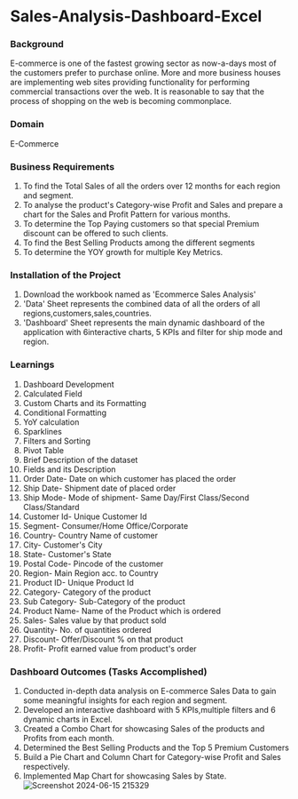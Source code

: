 # Sales-Analysis-Dashboard-Excel


### Background
E-commerce is one of the fastest growing sector as now-a-days most of the customers prefer to purchase online. More and more business houses are implementing web sites providing functionality for performing commercial transactions over the web. It is reasonable to say that the process of shopping on the web is becoming commonplace.

### Domain
E-Commerce

### Business Requirements

  1. To find the Total Sales of all the orders over 12 months for each region and segment.
  2. To analyse the product's Category-wise Profit and Sales and prepare a chart for the Sales and Profit Pattern for various months.
  3. To determine the Top Paying customers so that special Premium discount can be offered to such clients.
  4. To find the Best Selling Products among the different segments
  5. To determine the YOY growth for multiple Key Metrics.

### Installation of the Project

   1. Download the workbook named as 'Ecommerce Sales Analysis'
   2. 'Data' Sheet represents the combined data of all the orders of all regions,customers,sales,countries.
   3. 'Dashboard' Sheet represents the main dynamic dashboard of the application with 6interactive charts, 5 KPIs and filter for ship mode and region.
    
### Learnings

  1. Dashboard Development
  2. Calculated Field
  3. Custom Charts and its Formatting
  4. Conditional Formatting
  5. YoY calculation
  6. Sparklines
  7. Filters and Sorting
  8. Pivot Table
  9. Brief Description of the dataset
  10. Fields and its Description
  11. Order Date- Date on which customer has placed the order
  12. Ship Date- Shipment date of placed order
  13. Ship Mode- Mode of shipment- Same Day/First Class/Second Class/Standard
  14. Customer Id- Unique Customer Id
  15. Segment- Consumer/Home Office/Corporate
  16. Country- Country Name of customer
  17. City- Customer's City
  18. State- Customer's State
  19. Postal Code- Pincode of the customer
  20. Region- Main Region acc. to Country
  21. Product ID- Unique Product Id
  22. Category- Category of the product
  23. Sub Category- Sub-Category of the product
  24. Product Name- Name of the Product which is ordered
  25. Sales- Sales value by that product sold
  26. Quantity- No. of quantities ordered
  27. Discount- Offer/Discount % on that product
  28. Profit- Profit earned value from product's order

### Dashboard Outcomes (Tasks Accomplished)

1. Conducted in-depth data analysis on E-commerce Sales Data to gain some meaningful insights for each region and segment.
2. Developed an interactive dashboard with 5 KPIs,multiple filters and 6 dynamic charts in Excel.
3. Created a Combo Chart for showcasing Sales of the products and Profits from each month.
4. Determined the Best Selling Products and the Top 5 Premium Customers
5. Build a Pie Chart and Column Chart for Category-wise Profit and Sales respectively.
6. Implemented Map Chart for showcasing Sales by State.
![Screenshot 2024-06-15 215329](https://github.com/Arpithaven/Sales-Analysis-Dashboard-Excel/assets/153346168/d014ec58-b949-4f5e-8c75-13deac09c1eb)

